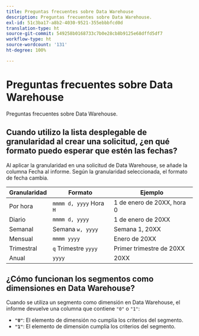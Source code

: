 ```yaml
---
title: Preguntas frecuentes sobre Data Warehouse
description: Preguntas frecuentes sobre Data Warehouse.
exl-id: 51c3ba17-a8b2-4030-9521-355ebbbfcd0d
translation-type: ht
source-git-commit: 549258b0168733c7b0e28cb8b9125e68dffd5df7
workflow-type: ht
source-wordcount: '131'
ht-degree: 100%

---
```


# Preguntas frecuentes sobre Data Warehouse

Preguntas frecuentes sobre Data Warehouse.

## Cuando utilizo la lista desplegable de granularidad al crear una solicitud, ¿en qué formato puedo esperar que estén las fechas?

Al aplicar la granularidad en una solicitud de Data Warehouse, se añade la columna Fecha al informe. Según la granularidad seleccionada, el formato de fecha cambia.

| Granularidad | Formato | Ejemplo |
| --- | --- | --- |
| Por hora | `mmmm d, yyyy` Hora `H` | 1 de enero de 20XX, hora 0 |
| Diario | `mmmm d, yyyy` | 1 de enero de 20XX |
| Semanal | Semana `w, yyyy` | Semana 1, 20XX |
| Mensual | `mmmm yyyy` | Enero de 20XX |
| Trimestral | `q` Trimestre `yyyy` | Primer trimestre de 20XX |
| Anual | `yyyy` | 20XX |

## ¿Cómo funcionan los segmentos como dimensiones en Data Warehouse?

Cuando se utiliza un segmento como dimensión en Data Warehouse, el informe devuelve una columna que contiene `"0"` o `"1"`:

* **`"0"`**: El elemento de dimensión no cumplía los criterios del segmento.
* **`"1"`**: El elemento de dimensión cumplía los criterios del segmento.
